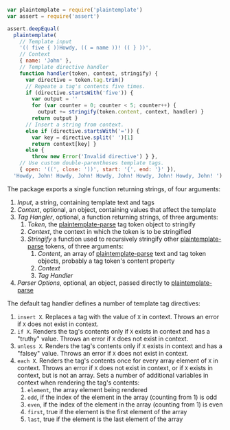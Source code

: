 ```javascript
var plaintemplate = require('plaintemplate')
var assert = require('assert')

assert.deepEqual(
  plaintemplate(
    // Template input
    '(( five { ))Howdy, (( = name ))! (( } ))',
    // Context
    { name: 'John' },
    // Template directive handler
    function handler(token, context, stringify) {
      var directive = token.tag.trim()
      // Repeate a tag's contents five times.
      if (directive.startsWith('five')) {
        var output = ''
        for (var counter = 0; counter < 5; counter++) {
          output += stringify(token.content, context, handler) }
        return output }
      // Insert a string from context.
      else if (directive.startsWith('=')) {
        var key = directive.split(' ')[1]
        return context[key] }
      else {
        throw new Error('Invalid directive') } },
    // Use custom double-parentheses template tags.
    { open: '((', close: '))', start: '{', end: '}' }),
  'Howdy, John! Howdy, John! Howdy, John! Howdy, John! Howdy, John! ')
```

The package exports a single function returning strings, of four arguments:

1. _Input_, a string, containing template text and tags
2. _Context_, optional, an object, containing values that affect the template
3. _Tag Hangler_, optional, a function returning strings, of three arguments:
    1. _Token_, the [plaintemplate-parse][parse] tag token object to stringify
    2. _Context_, the context in which the token is to be stringified
    3. _Stringify_ a function used to recursively stringify other [plaintemplate-parse][parse] tokens, of three arguments:
        1. _Content_, an array of [plaintemplate-parse][parse] text and tag token objects, probably a tag token's content property
        2. _Context_
        3. _Tag Handler_
4. _Parser Options_, optional, an object, passed directly to [plaintemplate-parse][parse]

The default tag handler defines a number of template tag directives:

1. `insert X`. Replaces a tag with the value of `X` in context. Throws an error if `X` does not exist in context.
2. `if X`. Renders the tag's contents only if `X` exists in context and has a "truthy" value. Throws an error if `X` does not exist in context.
3. `unless X`. Renders the tag's contents only if `X` exists in context and has a "falsey" value. Throws an error if `X` does not exist in context.
4. `each X`. Renders the tag's contents once for every array element of `X` in context. Throws an error if `X` does not exist in context, or if `X` exists in context, but is not an array. Sets a number of additional variables in context when rendering the tag's contents:
    1. `element`, the array element being rendered
    2. `odd`, if the index of the element in the array (counting from 1) is odd
    3. `even`, if the index of the element in the array (counting from 1) is even
    4. `first`, true if the element is the first element of the array
    4. `last`, true if the element is the last element of the array

[parse]: https://www.npmjs.com/packages/plaintemplate-parse
